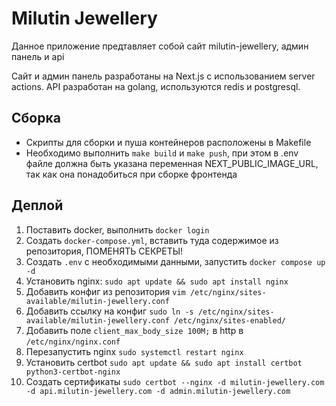 # Milutin Jewellery

Данное приложение предтавляет собой сайт milutin-jewellery, админ панель и api

Сайт и админ панель разработаны на Next.js с использованием server actions.
API разработан на golang, используются redis и postgresql.

## Сборка

- Скрипты для сборки и пуша контейнеров расположены в Makefile
- Необходимо выполнить `make build` и `make push`, при этом в .env файле должна быть указана переменная NEXT_PUBLIC_IMAGE_URL, так как она понадобиться при сборке фронтенда

## Деплой

1. Поставить docker, выполнить `docker login`
2. Создать `docker-compose.yml`, вставить туда содержимое из репозитория, ПОМЕНЯТЬ СЕКРЕТЫ!
3. Создать `.env` с необходимыми данными, запустить `docker compose up -d`
4. Установить nginx: `sudo apt update && sudo apt install nginx`
5. Добавить конфиг из репозитория `vim /etc/nginx/sites-available/milutin-jewellery.conf`
6. Добавить ссылку на конфиг `sudo ln -s /etc/nginx/sites-available/milutin-jewellery.conf /etc/nginx/sites-enabled/`
7. Добавить поле `client_max_body_size 100M;` в http в `/etc/nginx/nginx.conf`
8. Перезапустить nginx `sudo systemctl restart nginx`
9. Установить certbot `sudo apt update && sudo apt install certbot python3-certbot-nginx`
10. Создать сертификаты `sudo certbot --nginx -d milutin-jewellery.com -d api.milutin-jewellery.com -d admin.milutin-jewellery.com`
